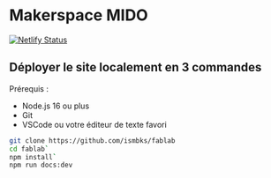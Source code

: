 # Makerspace MIDO

[![Netlify Status](https://api.netlify.com/api/v1/badges/8bf62069-000f-4412-9438-7902ea1f2b21/deploy-status)](https://app.netlify.com/sites/makerspace-mido/deploys)

## Déployer le site localement en 3 commandes

Prérequis :

- Node.js 16 ou plus
- Git
- VSCode ou votre éditeur de texte favori

```bash
git clone https://github.com/ismbks/fablab
cd fablab`
npm install`
npm run docs:dev
```
